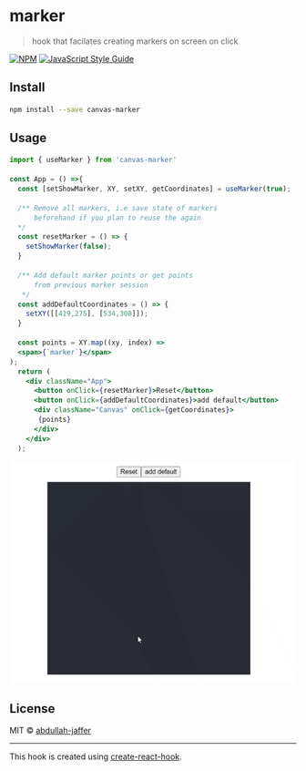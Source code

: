 # marker

> hook that facilates creating markers on screen on click

[![NPM](https://img.shields.io/npm/v/marker.svg)](https://www.npmjs.com/package/marker) [![JavaScript Style Guide](https://img.shields.io/badge/code_style-standard-brightgreen.svg)](https://standardjs.com)

## Install

```bash
npm install --save canvas-marker
```

## Usage

```jsx
import { useMarker } from 'canvas-marker'

const App = () =>{
  const [setShowMarker, XY, setXY, getCoordinates] = useMarker(true);

  /** Remove all markers, i.e save state of markers 
      beforehand if you plan to reuse the again 
  */
  const resetMarker = () => {
    setShowMarker(false);
  }
  
  /** Add default marker points or get points 
      from previous marker session 
   */
  const addDefaultCoordinates = () => {
    setXY([[419,275], [534,308]]);
  }

  const points = XY.map((xy, index) =>
  <span>{`marker`}</span>
);
  return (
    <div className="App">
      <button onClick={resetMarker}>Reset</button>
      <button onClick={addDefaultCoordinates}>add default</button>
      <div className="Canvas" onClick={getCoordinates}>
       {points}
      </div>
    </div>
  );
```

![Example](./marker-sample.gif)
## License

MIT © [abdullah-jaffer](https://github.com/abdullah-jaffer)

---

This hook is created using [create-react-hook](https://github.com/hermanya/create-react-hook).
